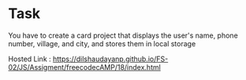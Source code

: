 # Task
You have to create a card project that displays the user's name, phone number, village, and city, and stores them in local storage

Hosted Link : https://dilshaudayanp.github.io/FS-02/JS/Assigment/freecodecAMP/18/index.html